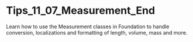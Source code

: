 # Tips_11_07_Measurement_End
Learn how to use the Measurement classes in Foundation to handle conversion, localizations and formatting of length, volume, mass and more. 
